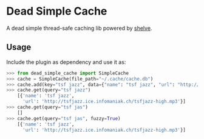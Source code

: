 # Dead Simple Cache

A dead simple thread-safe caching lib powered by [shelve](https://docs.python.org/3/library/shelve.html).

## Usage

Include the plugin as dependency and use it as:

```python
>>> from dead_simple_cache import SimpleCache
>>> cache = SimpleCache(file_path="~/.cache/cache.db")
>>> cache.add(key="tsf jazz", data={"name": "tsf jazz", "url": "http://tsfjazz.ice.infomaniak.ch/tsfjazz-high.mp3"})
>>> cache.get(query="tsf jazz")
    [{'name': 'tsf jazz',
      'url': 'http://tsfjazz.ice.infomaniak.ch/tsfjazz-high.mp3'}]
>>> cache.get(query="tsf jas")
    []
>>> cache.get(query="tsf jas", fuzzy=True)
    [{'name': 'tsf jazz',
      'url': 'http://tsfjazz.ice.infomaniak.ch/tsfjazz-high.mp3'}]
```
